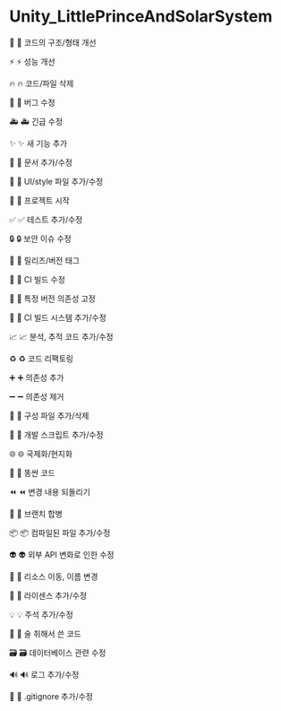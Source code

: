 # Unity_LittlePrinceAndSolarSystem

🎨	:art:	코드의 구조/형태 개선


⚡️	:zap:	성능 개선


🔥	:fire:	코드/파일 삭제


🐛	:bug:	버그 수정


🚑	:ambulance:	긴급 수정


✨	:sparkles:	새 기능 추가


📝	:memo:	문서 추가/수정


💄	:lipstick:	UI/style 파일 추가/수정


🎉	:tada:	프로젝트 시작


✅	:white_check_mark:	테스트 추가/수정


🔒	:lock:	보안 이슈 수정


🔖	:bookmark:	릴리즈/버전 태그


💚	:green_heart:	CI 빌드 수정


📌	:pushpin:	특정 버전 의존성 고정


👷	:construction_worker:	CI 빌드 시스템 추가/수정


📈	:chart_with_upwards_trend:	분석, 추적 코드 추가/수정


♻️	:recycle:	코드 리팩토링


➕	:heavy_plus_sign:	의존성 추가


➖	:heavy_minus_sign:	의존성 제거


🔧	:wrench:	구성 파일 추가/삭제


🔨	:hammer:	개발 스크립트 추가/수정


🌐	:globe_with_meridians:	국제화/현지화


💩	:poop:	똥싼 코드


⏪	:rewind:	변경 내용 되돌리기


🔀	:twisted_rightwards_arrows:	브랜치 합병


📦	:package:	컴파일된 파일 추가/수정


👽	:alien:	외부 API 변화로 인한 수정


🚚	:truck:	리소스 이동, 이름 변경


📄	:page_facing_up:	라이센스 추가/수정


💡	:bulb:	주석 추가/수정


🍻	:beers:	술 취해서 쓴 코드


🗃	:card_file_box:	데이터베이스 관련 수정


🔊	:loud_sound:	로그 추가/수정


🙈	:see_no_evil:	.gitignore 추가/수정
